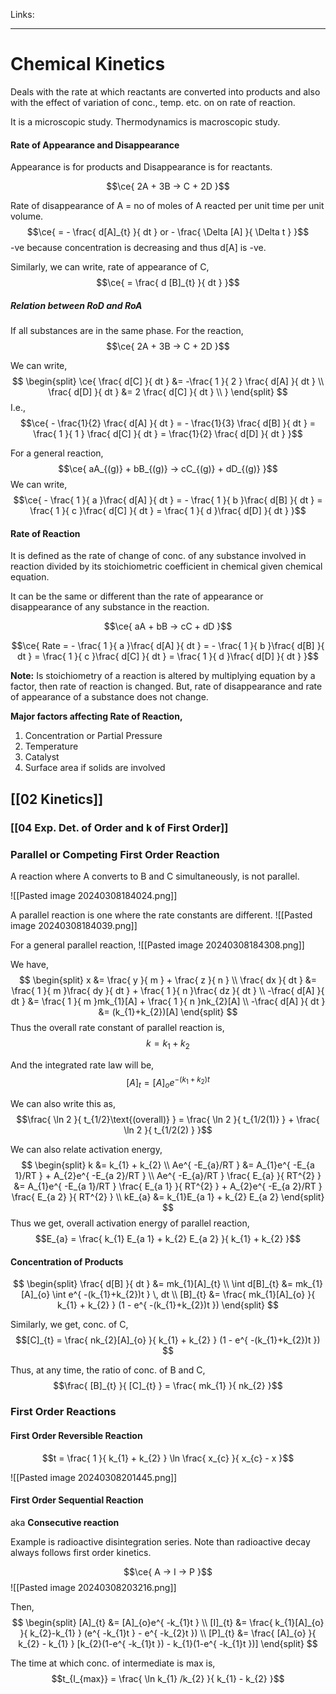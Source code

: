 Links: 
___
# Chemical Kinetics
Deals with the rate at which reactants are converted into products and also with the effect of variation of conc., temp. etc. on on rate of reaction. 

It is a microscopic study. Thermodynamics is macroscopic study.

#### Rate of Appearance and Disappearance
 Appearance is for products and Disappearance is for reactants.

$$\ce{ 2A + 3B -> C + 2D }$$

Rate of disappearance of A = no of moles of A reacted per unit time per unit volume.
$$\ce{ = - \frac{ d[A]_{t} }{ dt } or - \frac{ \Delta [A] }{ \Delta t } }$$
-ve because concentration is decreasing and thus d[A] is -ve.

Similarly, we can write, rate of appearance of C,
$$\ce{ = \frac{ d [B]_{t} }{ dt } }$$

##### Relation between RoD and RoA
If all substances are in the same phase. 
For the reaction,
$$\ce{ 2A + 3B -> C + 2D }$$

We can write,
$$
\begin{split}
\ce{ 
\frac{ d[C] }{ dt } &= -\frac{ 1 }{ 2 } \frac{ d[A] }{ dt } \\
\frac{ d[D] }{ dt } &= 2 \frac{ d[C] }{ dt } \\
}
\end{split}
$$
I.e.,
$$\ce{ - \frac{1}{2} \frac{ d[A] }{ dt } = - \frac{1}{3} \frac{ d[B] }{ dt } = \frac{ 1 }{ 1 } \frac{ d[C] }{ dt } = \frac{1}{2} \frac{ d[D] }{ dt } }$$

For a general reaction,
$$\ce{ aA_{(g)} + bB_{(g)} -> cC_{(g)} + dD_{(g)} }$$
We can write,
$$\ce{ - \frac{ 1 }{ a }\frac{ d[A] }{ dt } = - \frac{ 1 }{ b }\frac{ d[B] }{ dt } = \frac{ 1 }{ c }\frac{ d[C] }{ dt } = \frac{ 1 }{ d }\frac{ d[D] }{ dt } }$$

#### Rate of Reaction 
It is defined as the rate of change of conc. of any substance involved in reaction divided by its stoichiometric coefficient in chemical given chemical equation. 

It can be the same or different than the rate of appearance or disappearance of any substance in the reaction. 

$$\ce{ aA + bB -> cC + dD }$$

$$\ce{ Rate = - \frac{ 1 }{ a }\frac{ d[A] }{ dt } = - \frac{ 1 }{ b }\frac{ d[B] }{ dt } = \frac{ 1 }{ c }\frac{ d[C] }{ dt } = \frac{ 1 }{ d }\frac{ d[D] }{ dt } }$$

**Note:** Is stoichiometry of a reaction is altered by multiplying equation by a factor, then rate of reaction is changed. But, rate of disappearance and rate of appearance of a substance does not change. 

**Major factors affecting Rate of Reaction,** 
1. Concentration or Partial Pressure
2. Temperature
3. Catalyst
4. Surface area if solids are involved

## [[02 Kinetics]]

### [[04 Exp. Det. of Order and k of First Order]]

### Parallel or Competing First Order Reaction 
A reaction where A converts to B and C simultaneously, is not parallel.

![[Pasted image 20240308184024.png]]

A parallel reaction is one where the rate constants are different.
![[Pasted image 20240308184039.png]]

For a general parallel reaction,
![[Pasted image 20240308184308.png]]

We have,
$$
\begin{split}
x &= \frac{ y }{ m } + \frac{ z }{ n } \\
\frac{ dx }{ dt } &= \frac{ 1 }{ m }\frac{ dy }{ dt } + \frac{ 1 }{ n }\frac{ dz }{ dt } \\
-\frac{ d[A] }{ dt } &= \frac{ 1 }{ m }mk_{1}[A] + \frac{ 1 }{ n }nk_{2}[A] \\
-\frac{ d[A] }{ dt } &= (k_{1}+k_{2})[A]
\end{split}
$$
Thus the overall rate constant of parallel reaction is,
$$k = k_{1}+k_{2}$$

And the integrated rate law will be,
$$[A]_{t} = [A]_{o} e^{ -(k_{1}+k_{2})t }$$

We can also write this as,
$$\frac{ \ln 2 }{ t_{1/2}\text{(overall)} } = \frac{ \ln 2 }{ t_{1/2(1)} } + \frac{ \ln 2 }{ t_{1/2(2) } }$$

We can also relate activation energy,
$$
\begin{split}
k &= k_{1} + k_{2} \\
Ae^{ -E_{a}/RT } &= A_{1}e^{ -E_{a 1}/RT } + A_{2}e^{ -E_{a 2}/RT } \\
Ae^{ -E_{a}/RT } \frac{ E_{a} }{ RT^{2} } &= A_{1}e^{ -E_{a 1}/RT } \frac{ E_{a 1} }{ RT^{2} } + A_{2}e^{ -E_{a 2}/RT } \frac{ E_{a 2} }{ RT^{2} } \\
kE_{a} &= k_{1}E_{a 1} + k_{2} E_{a 2} 
\end{split}
$$
Thus we get, overall activation energy of parallel reaction,
$$E_{a} = \frac{ k_{1} E_{a 1} + k_{2} E_{a 2} }{ k_{1} + k_{2} }$$

#### Concentration of Products 
$$
\begin{split}
\frac{ d[B] }{ dt } &= mk_{1}[A]_{t} \\
\int d[B]_{t} &= mk_{1}[A]_{o} \int e^{ -(k_{1}+k_{2})t } \, dt \\
[B]_{t} &= \frac{ mk_{1}[A]_{o} }{ k_{1} + k_{2} } (1 - e^{ -(k_{1}+k_{2})t })  
\end{split}
$$

Similarly, we get, conc. of C,
$$[C]_{t} = \frac{ nk_{2}[A]_{o} }{ k_{1} + k_{2} } (1 - e^{ -(k_{1}+k_{2})t })  $$

Thus, at any time, the ratio of conc. of B and C,
$$\frac{ [B]_{t} }{ [C]_{t} } = \frac{ mk_{1} }{ nk_{2} }$$

### First Order Reactions
#### First Order Reversible Reaction 

$$t = \frac{ 1 }{ k_{1} + k_{2} } \ln \frac{ x_{c} }{ x_{c} - x }$$

![[Pasted image 20240308201445.png]]

#### First Order Sequential Reaction 
aka **Consecutive reaction**

Example is radioactive disintegration series. 
Note than radioactive decay always follows first order kinetics. 

$$\ce{ A -> I -> P }$$
![[Pasted image 20240308203216.png]]

Then,
$$
\begin{split}
[A]_{t} &= [A]_{o}e^{ -k_{1}t } \\
[I]_{t} &= \frac{ k_{1}[A]_{o} }{ k_{2}-k_{1} } (e^{ -k_{1}t } - e^{ -k_{2}t }) \\
[P]_{t} &= \frac{ [A]_{o} }{ k_{2} - k_{1} } [k_{2}(1-e^{ -k_{1}t }) - k_{1}(1-e^{ -k_{1}t })]
\end{split}
$$

The time at which conc. of intermediate is max is,
$$t_{I_{max}} = \frac{ \ln k_{1} /k_{2} }{ k_{1} - k_{2} }$$

